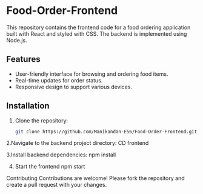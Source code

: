 # Food-Order-Frontend

This repository contains the frontend code for a food ordering application built with React and styled with CSS. The backend is implemented using Node.js.

## Features
- User-friendly interface for browsing and ordering food items.
- Real-time updates for order status.
- Responsive design to support various devices.

## Installation
1. Clone the repository:
   ```sh
   git clone https://github.com/Manikandan-E56/Food-Order-Frontend.git

2.Navigate to the backend project directory:
  CD frontend

3.Install backend dependencies:
  npm install

4. Start the frontend
   npm start


Contributing
Contributions are welcome! Please fork the repository and create a pull request with your changes.

